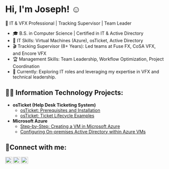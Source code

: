 <h1>Hi, I'm Joseph! </a>☺</h1>

🚀 IT & VFX Professional | Tracking Supervisor | Team Leader

- 🎓 B.S. in Computer Science | Certified in IT & Active Directory
- 🔧 IT Skills: Virtual Machines (Azure), osTicket, Active Directory
- 🎬 Tracking Supervisor (8+ Years): Led teams at Fuse FX, CoSA VFX, and Encore VFX
- 🏆 Management Skills: Team Leadership, Workflow Optimization, Project Coordination
- 📌 Currently: Exploring IT roles and leveraging my expertise in VFX and technical leadership.

<h2>👨‍💻 Information Technology Projects:</h2>

- <b>osTicket (Help Desk Ticketing System)</b>
  - [osTicket: Prerequisites and Installation](https://github.com/josephaadams/osticket-prereqs)
  - [osTicket: Ticket Lifecycle Examples](https://github.com/josephaadams/ticket-lifecycle)
- <b>Microsoft Azure</b>
  - [Step-by-Step: Creating a VM in Microsoft Azure](https://github.com/josephaadams/azure-vmcreation)
  - [Configuring On-premises Active Directory within Azure VMs](https://github.com/josephaadams/config_activedirectory)

<h2>🤳Connect with me:</h2>

[<img align="left" alt="Josh | Twitter" width="22px" src="https://cdn.jsdelivr.net/npm/simple-icons@v3/icons/twitter.svg" />][twitter]
[<img align="left" alt="Josh | LinkedIn" width="22px" src="https://cdn.jsdelivr.net/npm/simple-icons@v3/icons/linkedin.svg" />][linkedin]
[<img align="left" alt="Josh | Instagram" width="22px" src="https://cdn.jsdelivr.net/npm/simple-icons@v3/icons/instagram.svg" />][instagram]

[twitter]: https://twitter.com/Josh
[instagram]: https://www.instagram.com/Josh
[linkedin]: https://linkedin.com/in/Josh
